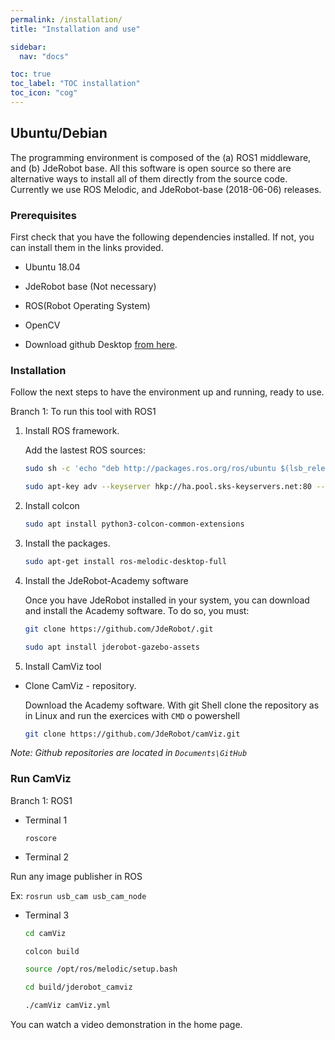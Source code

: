 ```yaml
---
permalink: /installation/
title: "Installation and use"

sidebar:
  nav: "docs"

toc: true
toc_label: "TOC installation"
toc_icon: "cog"
---
```




## Ubuntu/Debian

The programming environment is composed of the (a) ROS1 middleware, and (b) JdeRobot base. All this software is open source so there are alternative ways to install all of them directly from the source code. Currently we use ROS Melodic,  and JdeRobot-base (2018-06-06) releases.

### Prerequisites

First check that you have the following dependencies installed. If not, you can install them in the links provided.

- Ubuntu 18.04 

- JdeRobot base (Not necessary)

- ROS(Robot Operating System)

- OpenCV

- Download github Desktop <a href="https://desktop.github.com" target="_blank">from here</a>.



### Installation
Follow the next steps to have the environment up and running, ready to use.

Branch 1: To run this tool with ROS1 

1. Install ROS framework.

    Add the lastest ROS sources:

    ```bash
    sudo sh -c 'echo "deb http://packages.ros.org/ros/ubuntu $(lsb_release -sc) main" > /etc/apt/sources.list.d/ros-latest.list'
    ```

    ```bash
    sudo apt-key adv --keyserver hkp://ha.pool.sks-keyservers.net:80 --recv-key 421C365BD9FF1F717815A3895523BAEEB01FA116
    ```
    
2. Install colcon

    ```bash
    sudo apt install python3-colcon-common-extensions
    ```

3. Install the packages.

    ```bash
    sudo apt-get install ros-melodic-desktop-full
    ```

4. Install the JdeRobot-Academy software

    Once you have JdeRobot installed in your system, you can download and install the Academy software. To do so, you must:

    ```bash
    git clone https://github.com/JdeRobot/.git

    sudo apt install jderobot-gazebo-assets

    ```

5. Install CamViz tool

- Clone CamViz - repository.

    Download the Academy software. With git Shell clone the repository as in Linux and run the exercices with `CMD` o powershell

    ```bash
    git clone https://github.com/JdeRobot/camViz.git
    ```

_Note: Github repositories are located in `Documents\GitHub`_


### Run CamViz

Branch 1: ROS1

- Terminal 1

   ```roscore```

- Terminal 2

Run any image publisher in ROS

Ex: ```rosrun usb_cam usb_cam_node```

- Terminal 3

    ```bash
    cd camViz
    ```
    ```bash
    colcon build
    ```
    ```bash
    source /opt/ros/melodic/setup.bash
    ```
    ```bash
    cd build/jderobot_camviz 

    ./camViz camViz.yml
    ```

You can watch a video demonstration in the home page.
